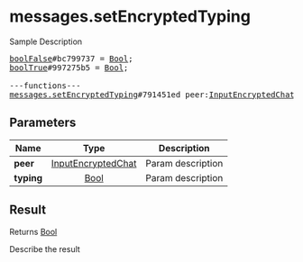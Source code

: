 # messages.setEncryptedTyping

Sample Description

<pre>
<a href="../constructor/boolFalse">boolFalse</a>#bc799737 = <a href="../type/Bool.md">Bool</a>;
<a href="../constructor/boolTrue">boolTrue</a>#997275b5 = <a href="../type/Bool.md">Bool</a>;

---functions---
<a href="../method/messages.setEncryptedTyping.md">messages.setEncryptedTyping</a>#791451ed peer:<a href="../type/InputEncryptedChat.md">InputEncryptedChat</a> typing:<a href="../type/Bool.md">Bool</a> = <a href="../type/Bool.md">Bool</a>;
</pre>

## Parameters

| Name | Type | Description |
|------|:----:|-------------|
| **peer** | <a href="../type/InputEncryptedChat.md">InputEncryptedChat</a> | Param description |
| **typing** | <a href="../type/Bool.md">Bool</a> | Param description |

## Result

Returns <a href="../type/Bool.md">Bool</a>

Describe the result

